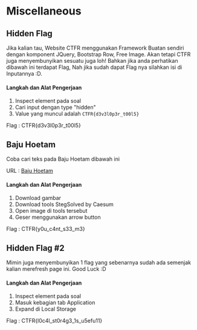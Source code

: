# Miscellaneous
## Hidden Flag

Jika kalian tau, Website CTFR menggunakan Framework Buatan sendiri dengan komponent JQuery, Bootstrap Row, Free Image. Akan tetapi CTFR juga menyembunyikan sesuatu juga loh! Bahkan jika anda perhatikan dibawah ini terdapat Flag, Nah jika sudah dapat Flag nya silahkan isi di Inputannya :D.


#### Langkah dan Alat Pengerjaan
1. Inspect element pada soal 
2. Cari input dengan type "hidden"
3. Value yang muncul adalah `CTFR{d3v3l0p3r_t00l5}`

Flag : CTFR{d3v3l0p3r_t00l5}
## Baju Hoetam

Coba cari teks pada Baju Hoetam dibawah ini

URL : [Baju Hoetam](https://mega.nz/file/UsgAVCiA#6lrmO410iG2cXgLhBsdjY4Wyi-3ixdH9l9_MZyEvosA "Baju Hoetam")


#### Langkah dan Alat Pengerjaan
1. Download gambar
2. Download tools StegSolved by Caesum
3. Open image di tools tersebut
4. Geser menggunakan arrow button

Flag : CTFR{y0u_c4nt_s33_m3}
## Hidden Flag #2

Mimin juga menyembunyikan 1 flag yang sebenarnya sudah ada semenjak kalian merefresh page ini. Good Luck :D

#### Langkah dan Alat Pengerjaan
1. Inspect element pada soal 
2. Masuk kebagian tab Application
3. Expand di Local Storage

Flag : CTFR{l0c4l_st0r4g3_1s_u5efu11}